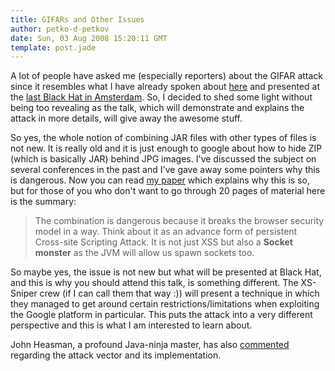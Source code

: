 ```yaml
---
title: GIFARs and Other Issues
author: petko-d-petkov
date: Sun, 03 Aug 2008 15:20:11 GMT
template: post.jade
---
```


A lot of people have asked me (especially reporters) about the GIFAR attack since it resembles what I have already spoken about [here](/blog/java-jar-attacks-and-features/) and presented at the [last Black Hat in Amsterdam](/blog/black-hat-europe-2008/). So, I decided to shed some light without being too revealing as the talk, which will demonstrate and explains the attack in more details, will give away the awesome stuff.

So yes, the whole notion of combining JAR files with other types of files is not new. It is really old and it is just enough to google about how to hide ZIP (which is basically JAR) behind JPG images. I've discussed the subject on several conferences in the past and I've gave away some pointers why this is dangerous. Now you can read [my paper](/blog/black-hat-europe-2008/) which explains why this is so, but for those of you who don't want to go through 20 pages of material here is the summary:

> The combination is dangerous because it breaks the browser security model in a way. Think about it as an advance form of persistent Cross-site Scripting Attack. It is not just XSS but also a **Socket monster** as the JVM will allow us spawn sockets too.

So maybe yes, the issue is not new but what will be presented at Black Hat, and this is why you should attend this talk, is something different. The XS-Sniper crew (if I can call them that way :)) will present a technique in which they managed to get around certain restrictions/limitations when exploiting the Google platform in particular. This puts the attack into a very different perspective and this is what I am interested to learn about.

John Heasman, a profound Java-ninja master, has also [commented](http://heasman.blogspot.com/2008/08/on-gifars.html) regarding the attack vector and its implementation.

